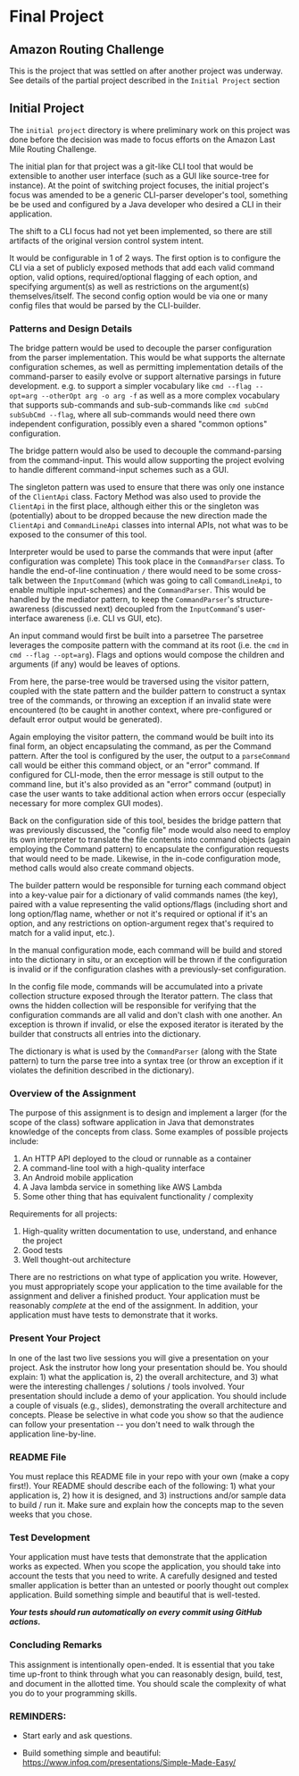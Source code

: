 # Final Project

## Amazon Routing Challenge

This is the project that was settled on after another project was underway. See details of the partial project
described in the `Initial Project` section

## Initial Project

The `initial project` directory is where preliminary work on this project was done before the decision was made to focus efforts on the Amazon Last Mile Routing Challenge.

The initial plan for that project was a git-like CLI tool that would be extensible to another user interface (such as a GUI like source-tree for instance).
At the point of switching project focuses, the initial project's focus was amended to be a generic CLI-parser developer's tool,
something be be used and configured by a Java developer who desired a CLI in their application.

The shift to a CLI focus had not yet been implemented, so there are still artifacts of the original version control system intent.

It would be configurable in 1 of 2 ways. The first option is to configure the CLI via a set of publicly exposed methods that add
each valid command option, valid options, required/optional flagging of each option, and specifying argument(s) as well as restrictions on the argument(s) themselves/itself.
The second config option would be via one or many config files that would be parsed by the CLI-builder.

### Patterns and Design Details

The bridge pattern would be used to decouple the parser configuration from the parser implementation.
This would be what supports the alternate configuration schemes, as well as permitting implementation details
of the command-parser to easily evolve or support alternative parsings in future development.
e.g. to support a simpler vocabulary like `cmd --flag --opt=arg --otherOpt arg -o arg -f`
as well as a more complex vocabulary that supports sub-commands and sub-sub-commands like `cmd subCmd subSubCmd --flag`, where all sub-commands would need there own independent configuration, possibly even a shared "common options" configuration.

The bridge pattern would also be used to decouple the command-parsing from the command-input.
This would allow supporting the project evolving to handle different command-input schemes such as a GUI.

The singleton pattern was used to ensure that there was only one instance of the `ClientApi` class.
Factory Method was also used to provide the `ClientApi` in the first place, although either this or the singleton
was (potentially) about to be dropped because the new direction made the `ClientApi` and `CommandLineApi` classes
into internal APIs, not what was to be exposed to the consumer of this tool.

Interpreter would be used to parse the commands that were input (after configuration was complete)
This took place in the `CommandParser` class. To handle the end-of-line continuation `/` there would need to be some
cross-talk between the `InputCommand` (which was going to call `CommandLineApi`, to enable multiple input-schemes)
and the `CommandParser`. This would be handled by the mediator pattern, to keep the `CommandParser`'s
structure-awareness (discussed next) decoupled from the `InputCommand`'s user-interface awareness
(i.e. CLI vs GUI, etc).

An input command would first be built into a parsetree The parsetree leverages the composite pattern
with the command at its root (i.e. the `cmd` in `cmd --flag --opt=arg`). Flags and options would compose the children
and arguments (if any) would be leaves of options.

From here, the parse-tree would be traversed using the visitor pattern, coupled with the state pattern and the
builder pattern to construct a syntax tree of the commands, or throwing an exception if an invalid state were
encountered (to be caught in another context, where pre-configured or default error output would be generated).

Again employing the visitor pattern, the command would be built into its final form, an object encapsulating the
command, as per the Command pattern. After the tool is configured by the user, the output to a `parseCommand` call
would be either this command object, or an "error" command. If configured for CLI-mode, then the error message is
still output to the command line, but it's also provided as an "error" command (output) in case the user wants to take
additional action when errors occur (especially necessary for more complex GUI modes).

Back on the configuration side of this tool, besides the bridge pattern that was previously discussed,
the "config file" mode would also need to employ its own interpreter to translate the file contents into
command objects (again employing the Command pattern) to encapsulate the configuration requests that would need
to be made. Likewise, in the in-code configuration mode, method calls would also create command objects.

The builder pattern would be responsible for turning each command object into a key-value pair for a dictionary
of valid commands names (the key), paired with a value representing the valid options/flags (including short and long
option/flag name, whether or not it's required or optional if it's an option, and any restrictions on option-argument
regex that's required to match for a valid input, etc.).

In the manual configuration mode, each command will be build and stored into the dictionary in situ, or an
exception will be thrown if the configuration is invalid or if the configuration clashes with a previously-set
configuration.

In the config file mode, commands will be accumulated into a private collection structure exposed through the
Iterator pattern. The class that owns the hidden collection will be responsible for verifying that the configuration
commands are all valid and don't clash with one another. An exception is thrown if invalid, or else the exposed
iterator is iterated by the builder that constructs all entries into the dictionary.

The dictionary is what is used by the `CommandParser` (along with the State pattern) to turn the parse tree into a
syntax tree (or throw an exception if it violates the definition described in the dictionary).

### Overview of the Assignment

The purpose of this assignment is to design and implement a larger (for the scope of the class) software application in Java that demonstrates knowledge of the concepts from class. Some examples of possible projects include: 

  1. An HTTP API deployed to the cloud or runnable as a container
  2. A command-line tool with a high-quality interface
  3. An Android mobile application
  4. A Java lambda service in something like AWS Lambda
  5. Some other thing that has equivalent functionality / complexity

Requirements for all projects:

  1. High-quality written documentation to use, understand, and enhance the project
  2. Good tests
  3. Well thought-out architecture
  

There are no restrictions on what type of application you write. However, you must appropriately scope your application to the time available for the assignment and deliver a finished product. Your application must be reasonably _complete_ at the end of the assignment. In addition, your application must have tests to demonstrate that it works. 

### Present Your Project

In one of the last two live sessions you will give a presentation on your project. Ask the instrutor how long your presentation should be. You should explain: 1) what the application is, 2) the overall architecture, and 3) what were the interesting challenges / solutions / tools involved. Your presentation should include a demo of your application. You should include a couple of visuals (e.g., slides), demonstrating the overall architecture and concepts. Please be selective in what code you show so that the audience can follow your presentation -- you don't need to walk through the application line-by-line.

### README File ###

You must replace this README file in your repo with your own (make a copy first!). Your README should describe each of the following: 1) what your application is, 2) how it is designed, and 3) instructions and/or sample data to build / run it. Make sure and explain how the concepts map to the seven weeks that you chose.

### Test Development ###

Your application must have tests that demonstrate that the application works as expected. When you scope the application, you should take into account the tests that you need to write. A carefully designed and tested smaller application is better than an untested or poorly thought out complex application. Build something simple and beautiful that is well-tested. 

***Your tests should run automatically on every commit using GitHub actions.***


### Concluding Remarks

This assignment is intentionally open-ended. It is essential that you take time up-front to think through what you can reasonably design, build, test, and document in the allotted time. You should scale the complexity of what you do to your programming skills. 

### REMINDERS:

* Start early and ask questions.
  
* Build something simple and beautiful: https://www.infoq.com/presentations/Simple-Made-Easy/

